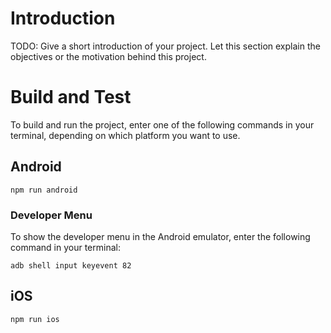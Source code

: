 # Introduction 
TODO: Give a short introduction of your project. Let this section explain the objectives or the motivation behind this project.

# Build and Test
To build and run the project, enter one of the following commands in your terminal, depending on which platform you want to use.

## Android
```
npm run android
```

### Developer Menu
To show the developer menu in the Android emulator, enter the following command in your terminal:

```
adb shell input keyevent 82
```

## iOS
```
npm run ios
```